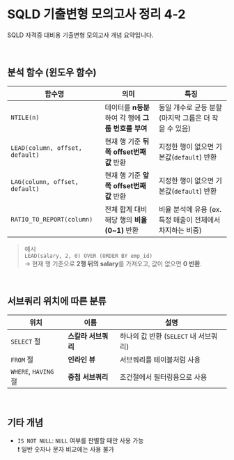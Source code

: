 # SQLD 기출변형 모의고사 정리 4-2

SQLD 자격증 대비용 기출변형 모의고사 개념 요약입니다.

<br>

## 분석 함수 (윈도우 함수)

| 함수명 | 의미 | 특징 |
|--------|------|------|
| `NTILE(n)` | 데이터를 **n등분**하여 각 행에 **그룹 번호를 부여** | 동일 개수로 균등 분할 (마지막 그룹은 더 작을 수 있음) |
| `LEAD(column, offset, default)` | 현재 행 기준 **뒤쪽 offset번째 값** 반환 | 지정한 행이 없으면 기본값(`default`) 반환 |
| `LAG(column, offset, default)` | 현재 행 기준 **앞쪽 offset번째 값** 반환 | 지정한 행이 없으면 기본값(`default`) 반환 |
| `RATIO_TO_REPORT(column)` | 전체 합계 대비 해당 행의 **비율(0~1)** 반환 | 비율 분석에 유용 (ex. 특정 매출이 전체에서 차지하는 비중) |

> 예시  
> `LEAD(salary, 2, 0) OVER (ORDER BY emp_id)`  
> → 현재 행 기준으로 **2행 뒤의 salary**를 가져오고, 값이 없으면 **0 반환**.

<br>

## 서브쿼리 위치에 따른 분류

| 위치 | 이름 | 설명 |
|------|------|------|
| `SELECT` 절 | **스칼라 서브쿼리** | 하나의 값 반환 (`SELECT` 내 서브쿼리) |
| `FROM` 절 | **인라인 뷰** | 서브쿼리를 테이블처럼 사용 |
| `WHERE`, `HAVING` 절 | **중첩 서브쿼리** | 조건절에서 필터링용으로 사용 |

<br>

## 기타 개념

- `IS NOT NULL`: `NULL` 여부를 판별할 때만 사용 가능  
  ❗ 일반 숫자나 문자 비교에는 사용 불가
